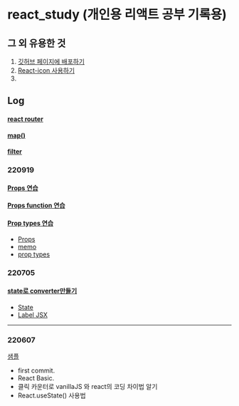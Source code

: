 # react_study (개인용 리액트 공부 기록용)

## 그 외 유용한 것
1. <a href="https://github.com/leesaewa/react_study/blob/main/study/%EB%B0%B0%ED%8F%AC.md">깃허브 페이지에 배포하기</a>
2. <a href="https://github.com/leesaewa/react_study/blob/main/study/icon.md">React-icon 사용하기</a>
3. <a href=""></a>

## Log



#### <a href="https://github.com/leesaewa/react_study/blob/main/study/react-router.md">react router</a>

#### <a href="https://github.com/leesaewa/react_study/blob/main/study/todolist.md#map-%ED%95%A8%EC%88%98">map()</a>
#### <a href="https://github.com/leesaewa/react_study/blob/main/study/todolist.md#filter">filter</a>

### 220919

#### <a href="https://leesaewa.github.io/react_study/220919_TIL/props.html">Props 연습</a>

#### <a href="https://leesaewa.github.io/react_study/220919_TIL/props2.html">Props function 연습</a>

#### <a href="https://leesaewa.github.io/react_study/220919_TIL/props_types.html">Prop types 연습</a>

- <a href="https://github.com/leesaewa/react_study/blob/main/220919_TIL/props.md">Props</a>
- <a href="https://github.com/leesaewa/react_study/blob/main/220919_TIL/props.md#memo">memo</a>
- <a href="https://github.com/leesaewa/react_study/blob/main/220919_TIL/props.md#prop-types">prop types</a>

### 220705

#### <a href="https://leesaewa.github.io/react_study/converter.html">state로 converter만들기</a>

- <a href="https://github.com/leesaewa/react_study/blob/main/220705_TIL/state.md">State</a>
- <a href="https://github.com/leesaewa/react_study/blob/main/220705_TIL/label_JSX.md">Label JSX</a>

---

### 220607

<a href="https://leesaewa.github.io/react_study/220607_TIL/vanilla_vs_react.html">샘플</a>

- first commit.
- React Basic.
- 클릭 카운터로 vanillaJS 와 react의 코딩 차이법 알기
- React.useState() 사용법
